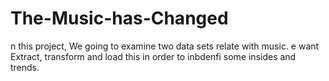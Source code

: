 # The-Music-has-Changed
n this project, We going to examine two data sets relate with music. e want Extract, transform and load this in order to inbdenfi some insides and trends.  
